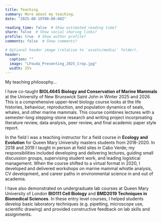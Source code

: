 ```yaml
---
title: Teaching
summary: More about my teaching.
date: "2025-08-19T00:00:00Z"

reading_time: false  # Show estimated reading time?
share: false  # Show social sharing links?
profile: true  # Show author profile?
comments: false  # Show comments?

# Optional header image (relative to `assets/media/` folder).
header:
  caption: ""
  image: "LFouda_Presenting_2025_Crop.jpg"
  width: 25%
---
```


My teaching philosophy...

I have co-taught **BIOL4645 Biology and Conservation of Marine Mammals** at the University of New Brunswick Saint John in Winter 2025 and 2026. This is a comprehensive upper-level biology course looks at the life histories, behaviour, reproduction, and population dynamics of seals, whales, and other marine mammals. This course combines lectures with a semester-long stepping-stone research and writing project incorproating literature review, data analysis, peer review, and final academic paper style report. 

In the field I was a teaching instructor for a field course in **Ecology and Evolution** for Queen Mary University masters students from 2018-2020. In 2018 and 2019 I taught in person at field sites in Cabo Verde; my responsibilities included developing and delivering lectures, guiding small discussion groups, supervising student work, and leading logistical management. When the course shifted to a virtual format in 2020, I developed and delivered workshops on marine mammal whistle analysis, CV development, and career paths in environmental science in and out of academia.

I have also demonstrated on undergraduate lab courses at Queen Mary University of London **BIO111 Cell Biology** and **BMD2019 Techniques in Biomedical Sciences**. In these entry level courses, I helped students develop basic laboratory techniques (e.g. pipetting, microscope use, scientific drawing) and provided constructive feedback on lab skills and assignments.


